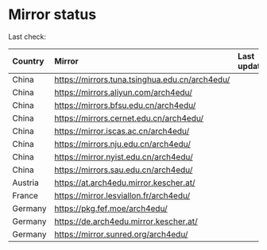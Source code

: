 <script src="./time.js"></script>
# Mirror status
Last check: <script type="text/javascript">localize(1719670711.2693691);</script>

|Country|Mirror|Last update|
|:------|:-----|:----------|
|China|https://mirrors.tuna.tsinghua.edu.cn/arch4edu/|<script type="text/javascript">localize(1719642856);</script>|
|China|https://mirrors.aliyun.com/arch4edu/|<script type="text/javascript">localize(1719642856);</script>|
|China|https://mirrors.bfsu.edu.cn/arch4edu/|<script type="text/javascript">localize(1719642856);</script>|
|China|https://mirrors.cernet.edu.cn/arch4edu/|<script type="text/javascript">localize(1719642856);</script>|
|China|https://mirror.iscas.ac.cn/arch4edu/|<script type="text/javascript">localize(1719642856);</script>|
|China|https://mirrors.nju.edu.cn/arch4edu/|<script type="text/javascript">localize(1719599727);</script>|
|China|https://mirror.nyist.edu.cn/arch4edu/|<script type="text/javascript">localize(1719642856);</script>|
|China|https://mirrors.sau.edu.cn/arch4edu/|<script type="text/javascript">localize(1719642856);</script>|
|Austria|https://at.arch4edu.mirror.kescher.at/|<script type="text/javascript">localize(1719642856);</script>|
|France|https://mirror.lesviallon.fr/arch4edu/|<script type="text/javascript">localize(1719642856);</script>|
|Germany|https://pkg.fef.moe/arch4edu/|<script type="text/javascript">localize(1719642856);</script>|
|Germany|https://de.arch4edu.mirror.kescher.at/|<script type="text/javascript">localize(1719642856);</script>|
|Germany|https://mirror.sunred.org/arch4edu/|<script type="text/javascript">localize(1719642856);</script>|

<script src="./tablefilter/tablefilter.js"></script>
<script src="./table.js"></script>
